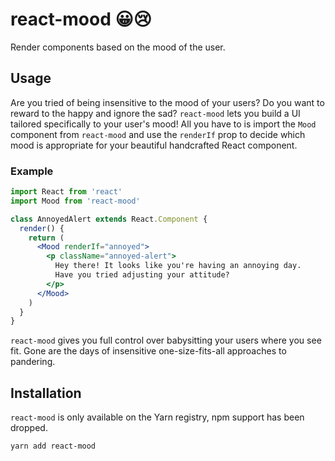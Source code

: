 # react-mood 😀😢

Render components based on the mood of the user.

## Usage

Are you tried of being insensitive to the mood of your users? Do you want to reward to the happy and ignore the sad? `react-mood` lets you build a UI tailored specifically to your user's mood! All you have to is import the `Mood` component from `react-mood` and use the `renderIf` prop to decide which mood is appropriate for your beautiful handcrafted React component.

### Example

```jsx
import React from 'react'
import Mood from 'react-mood'

class AnnoyedAlert extends React.Component {
  render() {
    return (
      <Mood renderIf="annoyed">
        <p className="annoyed-alert">
          Hey there! It looks like you're having an annoying day.
          Have you tried adjusting your attitude?
        </p>
      </Mood>
    )
  }
}
```

`react-mood` gives you full control over babysitting your users where you see fit. Gone are the days of insensitive one-size-fits-all approaches to pandering.


## Installation

`react-mood` is only available on the Yarn registry, npm support has been dropped.

```
yarn add react-mood
```
